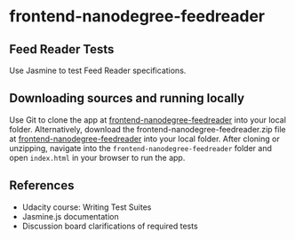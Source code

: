 # frontend-nanodegree-feedreader

## Feed Reader Tests

Use Jasmine to test Feed Reader specifications.

## Downloading sources and running locally

Use Git to clone the app at [frontend-nanodegree-feedreader](https://github.com/bertcuda/frontend-nanodegree-feedreader.git) into your local folder. Alternatively, download the frontend-nanodegree-feedreader.zip file at [frontend-nanodegree-feedreader](https://github.com/bertcuda/frontend-nanodegree-feedreader.git) into your local folder. After cloning or unzipping, navigate into the `frontend-nanodegree-feedreader` folder and open `index.html` in your browser to run the app.

## References

- Udacity course: Writing Test Suites
- Jasmine.js documentation
- Discussion board clarifications of required tests
